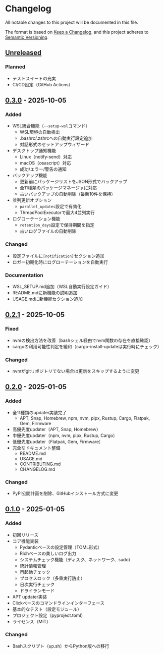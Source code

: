 # Changelog

All notable changes to this project will be documented in this file.

The format is based on [Keep a Changelog](https://keepachangelog.com/en/1.0.0/),
and this project adheres to [Semantic Versioning](https://semver.org/spec/v2.0.0.html).

## [Unreleased]

### Planned
- テストスイートの充実
- CI/CD設定（GitHub Actions）

## [0.3.0] - 2025-10-05

### Added
- WSL統合機能（`--setup-wsl`コマンド）
  - WSL環境の自動検出
  - .bashrc/.zshrcへの自動実行設定追加
  - 対話形式のセットアップウィザード
- デスクトップ通知機能
  - Linux（notify-send）対応
  - macOS（osascript）対応
  - 成功/エラー/警告の通知
- バックアップ機能
  - 更新前にパッケージリストをJSON形式でバックアップ
  - 全11種類のパッケージマネージャに対応
  - 古いバックアップの自動削除（最新10件を保持）
- 並列更新オプション
  - `parallel_updates`設定で有効化
  - ThreadPoolExecutorで最大4並列実行
- ログローテーション機能
  - `retention_days`設定で保持期間を指定
  - 古いログファイルの自動削除

### Changed
- 設定ファイルに`[notification]`セクション追加
- ロガー初期化時にログローテーションを自動実行

### Documentation
- WSL_SETUP.md追加（WSL自動実行設定ガイド）
- README.mdに新機能の説明追加
- USAGE.mdに新機能セクション追加

## [0.2.1] - 2025-10-05

### Fixed
- nvmの検出方法を改善（bashシェル経由でnvm関数の存在を直接確認）
- cargoの利用可能性判定を緩和（cargo-install-updateは実行時にチェック）

### Changed
- nvmがgitリポジトリでない場合は更新をスキップするように変更

## [0.2.0] - 2025-01-05

### Added
- 全11種類のupdater実装完了
  - APT, Snap, Homebrew, npm, nvm, pipx, Rustup, Cargo, Flatpak, Gem, Firmware
- 高優先度updater（APT, Snap, Homebrew）
- 中優先度updater（npm, nvm, pipx, Rustup, Cargo）
- 低優先度updater（Flatpak, Gem, Firmware）
- 完全なドキュメント整備
  - README.md
  - USAGE.md
  - CONTRIBUTING.md
  - CHANGELOG.md

### Changed
- PyPI公開計画を削除、GitHubインストール方式に変更

## [0.1.0] - 2025-01-05

### Added
- 初回リリース
- コア機能実装
  - Pydanticベースの設定管理（TOML形式）
  - Richベースの美しいログ出力
  - システムチェック機能（ディスク、ネットワーク、sudo）
  - 統計情報管理
  - 再起動チェック
  - プロセスロック（多重実行防止）
  - 日次実行チェック
  - ドライランモード
- APT updater実装
- Clickベースのコマンドラインインターフェース
- 基本的なテスト（設定モジュール）
- プロジェクト設定（pyproject.toml）
- ライセンス（MIT）

### Changed
- Bashスクリプト（up.sh）からPython版への移行

[Unreleased]: https://github.com/scottlz0310/sysup/compare/v0.3.0...HEAD
[0.3.0]: https://github.com/scottlz0310/sysup/compare/v0.2.1...v0.3.0
[0.2.1]: https://github.com/scottlz0310/sysup/compare/v0.2.0...v0.2.1
[0.2.0]: https://github.com/scottlz0310/sysup/compare/v0.1.0...v0.2.0
[0.1.0]: https://github.com/scottlz0310/sysup/releases/tag/v0.1.0
